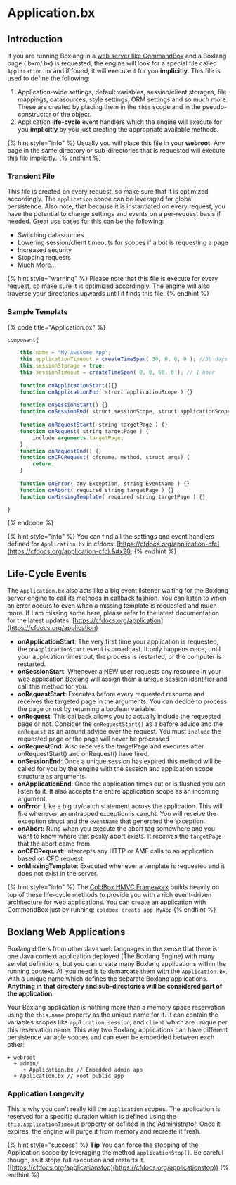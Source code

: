 # Application.bx

## Introduction

If you are running Boxlang in a [web server like CommandBox](https://commandbox.ortusbooks.com/embedded-server) and a Boxlang page (.bxm/.bx)  is requested, the engine will look for a special file called `Application.bx` and if found, it will execute it for you **implicitly**.  This file is used to define the following:

1. Application-wide settings, default variables, session/client storages, file mappings, datasources, style settings, ORM settings and so much more. These are created by placing them in the `this` scope and in the pseudo-constructor of the object.
2. Application **life-cycle** event handlers which the engine will execute for you **implicitly** by you just creating the appropriate available methods.

{% hint style="info" %}
Usually you will place this file in your **webroot**.  Any page in the same directory or sub-directories that is requested will execute this file implicitly.
{% endhint %}

### Transient File

This file is created on every request, so make sure that it is optimized accordingly.  The `application` scope can be leveraged for global persistence.  Also note, that because it is instantiated on every request, you have the potential to change settings and events on a per-request basis if needed.  Great use cases for this can be the following:

* Switching datasources
* Lowering session/client timeouts for scopes if a bot is requesting a page
* Increased security
* Stopping requests
* Much More...

{% hint style="warning" %}
Please note that this file is execute for every request, so make sure it is optimized accordingly.  The engine will also traverse your directories upwards until it finds this file.
{% endhint %}

### Sample Template

{% code title="Application.bx" %}
```javascript
component{

    this.name = "My Awesome App";
    this.applicationTimeout = createTimeSpan( 30, 0, 0, 0 ); //30 days
    this.sessionStorage = true;
    this.sessionTimeout = createTimeSpan( 0, 0, 60, 0 ); // 1 hour
    
    function onApplicationStart(){}
    function onApplicationEnd( struct applicationScope ) {}
    
    function onSessionStart() {}
    function onSessionEnd( struct sessionScope, struct applicationScope ) {}
    
    function onRequestStart( string targetPage ) {}
    function onRequest( string targetPage ) {
        include arguments.targetPage;
    }
    function onRequestEnd() {}
    function onCFCRequest( cfcname, method, struct args) { 
        return;
    } 
    
    function onError( any Exception, string EventName ) {}
    function onAbort( required string targetPage ) {} 
    function onMissingTemplate( required string targetPage ) {}

}
```
{% endcode %}

{% hint style="info" %}
You can find all the settings and event handlers defined for `Application.bx` in cfdocs: [https://cfdocs.org/application-cfc](https://cfdocs.org/application-cfc).&#x20;
{% endhint %}

## Life-Cycle Events

The `Application.bx` also acts like a big event listener waiting for the Boxlang server engine to call its methods in callback fashion.  You can listen to when an error occurs to even when a missing template is requested and much more.  If I am missing some here, please refer to the latest documentation for the latest updates: [https://cfdocs.org/application](https://cfdocs.org/application)

* **onApplicationStart**: The very first time your application is requested, the `onApplicationStart` event is broadcast. It only happens once, until your application times out, the process is restarted, or the computer is restarted.
* **onSessionStart**: Whenever a NEW user requests any resource in your web application Boxlang will assign them a unique session identifier and call this method for you.
* **onRequestStart**: Executes before every requested resource and receives the targeted page in the arguments.  You can decide to process the page or not by returning a boolean variable.
* **onRequest**: This callback allows you to actually include the requested page or not. Consider the `onRequestStart()` as a before advice and the `onRequest` as an around advice over the request. You must `include` the requested page or the page will never be processed
* **onRequestEnd**: Also receives the targetPage and executes after onRequestStart() and onRequest() have fired.
* **onSessionEnd**: Once a unique session has expired this method will be called for you by the engine with the session and application scope structure as arguments.
* **onApplicationEnd**: Once the application times out or is flushed you can listen to it. It also accepts the entire application scope as an incoming argument.
* **onError**: Like a big try/catch statement across the application.  This will fire whenever an untrapped exception is caught.  You will receive the exception struct and the `eventName` that generated the exception.
* **onAbort:** Runs when you execute the abort tag somewhere and you want to know where that pesky abort exists. It receives the `targetPage` that the abort came from.
* **onCFCRequest**: Intercepts any HTTP or AMF calls to an application based on CFC request.
*   **onMissingTemplate**: Executed whenever a template is requested and it does not exist in the server.



{% hint style="info" %}
The [ColdBox HMVC Framework](https://www.coldbox.org) builds heavily on top of these life-cycle methods to provide you with a rich event-driven architecture for web applications. You can create an application with CommandBox just by running: `coldbox create app MyApp`
{% endhint %}

## Boxlang Web Applications

Boxlang differs from other Java web languages in the sense that there is one Java context application deployed (The Boxlang Engine) with many servlet definitions, but you can create many Boxlang applications within the running context.  All you need is to demarcate them with the `Application.bx`, with a unique name which defines the separate Boxlang applications.  **Anything in that directory and sub-directories will be considered part of the application.**

Your Boxlang application is nothing more than a memory space reservation using the `this.name` property as the unique name for it.  It can contain the variables scopes like `application`, `session`, and `client` which are unique per this reservation name. This way two Boxlang applications can have different persistence variable scopes and can even be embedded between each other:

```
+ webroot
  + admin/
     + Application.bx // Embedded admin app
  + Application.bx // Root public app
```

### Application Longevity

This is why you can't really kill the `application` scopes. The application is reserved for a specific duration which is defined using the `this.applicationTimeout` property or defined in the Administrator. Once it expires, the engine will purge it from memory and recreate it fresh.

{% hint style="success" %}
**Tip** You can force the stopping of the Application scope by leveraging the method `applicationStop()`.  Be careful though, as it stops full execution and restarts it. ([https://cfdocs.org/applicationstop](https://cfdocs.org/applicationstop))
{% endhint %}



